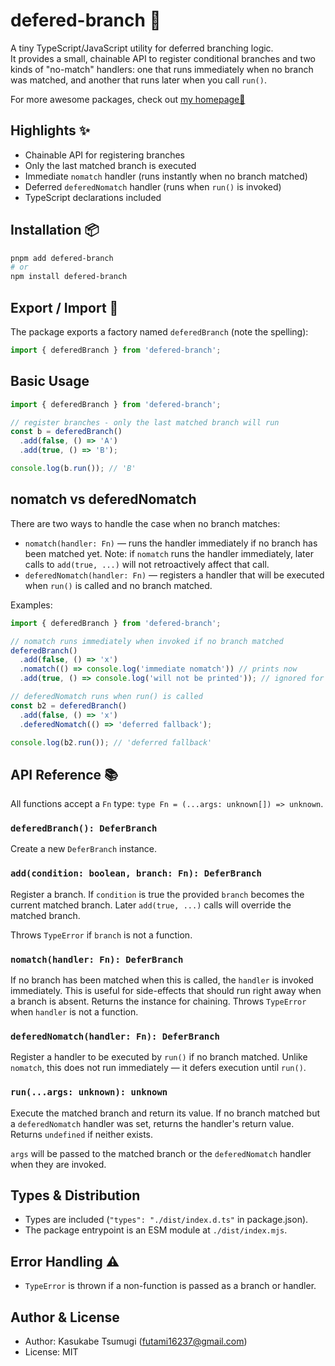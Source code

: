 # defered-branch 🚦

A tiny TypeScript/JavaScript utility for deferred branching logic.  
It provides a small, chainable API to register conditional branches and two kinds of "no-match" handlers: one that runs immediately when no branch was matched, and another that runs later when you call `run()`.

For more awesome packages, check out [my homepage💛](https://baendlorel.github.io/?repoType=npm)

## Highlights ✨

- Chainable API for registering branches
- Only the last matched branch is executed
- Immediate `nomatch` handler (runs instantly when no branch matched)
- Deferred `deferedNomatch` handler (runs when `run()` is invoked)
- TypeScript declarations included

## Installation 📦

```bash
pnpm add defered-branch
# or
npm install defered-branch
```

## Export / Import 🚀

The package exports a factory named `deferedBranch` (note the spelling):

```ts
import { deferedBranch } from 'defered-branch';
```

## Basic Usage

```ts
import { deferedBranch } from 'defered-branch';

// register branches - only the last matched branch will run
const b = deferedBranch()
  .add(false, () => 'A')
  .add(true, () => 'B');

console.log(b.run()); // 'B'
```

## nomatch vs deferedNomatch

There are two ways to handle the case when no branch matches:

- `nomatch(handler: Fn)` — runs the handler immediately if no branch has been matched yet. Note: if `nomatch` runs the handler immediately, later calls to `add(true, ...)` will not retroactively affect that call.
- `deferedNomatch(handler: Fn)` — registers a handler that will be executed when `run()` is called and no branch matched.

Examples:

```ts
import { deferedBranch } from 'defered-branch';

// nomatch runs immediately when invoked if no branch matched
deferedBranch()
  .add(false, () => 'x')
  .nomatch(() => console.log('immediate nomatch')) // prints now
  .add(true, () => console.log('will not be printed')); // ignored for the already-called nomatch

// deferedNomatch runs when run() is called
const b2 = deferedBranch()
  .add(false, () => 'x')
  .deferedNomatch(() => 'deferred fallback');

console.log(b2.run()); // 'deferred fallback'
```

## API Reference 📚

All functions accept a `Fn` type: `type Fn = (...args: unknown[]) => unknown`.

### `deferedBranch(): DeferBranch`

Create a new `DeferBranch` instance.

### `add(condition: boolean, branch: Fn): DeferBranch`

Register a branch. If `condition` is true the provided `branch` becomes the current matched branch. Later `add(true, ...)` calls will override the matched branch.

Throws `TypeError` if `branch` is not a function.

### `nomatch(handler: Fn): DeferBranch`

If no branch has been matched when this is called, the `handler` is invoked immediately. This is useful for side-effects that should run right away when a branch is absent. Returns the instance for chaining. Throws `TypeError` when `handler` is not a function.

### `deferedNomatch(handler: Fn): DeferBranch`

Register a handler to be executed by `run()` if no branch matched. Unlike `nomatch`, this does not run immediately — it defers execution until `run()`.

### `run(...args: unknown): unknown`

Execute the matched branch and return its value. If no branch matched but a `deferedNomatch` handler was set, returns the handler's return value. Returns `undefined` if neither exists.

`args` will be passed to the matched branch or the `deferedNomatch` handler when they are invoked.

## Types & Distribution

- Types are included (`"types": "./dist/index.d.ts"` in package.json).
- The package entrypoint is an ESM module at `./dist/index.mjs`.

## Error Handling ⚠️

- `TypeError` is thrown if a non-function is passed as a branch or handler.

## Author & License

- Author: Kasukabe Tsumugi (<futami16237@gmail.com>)
- License: MIT
